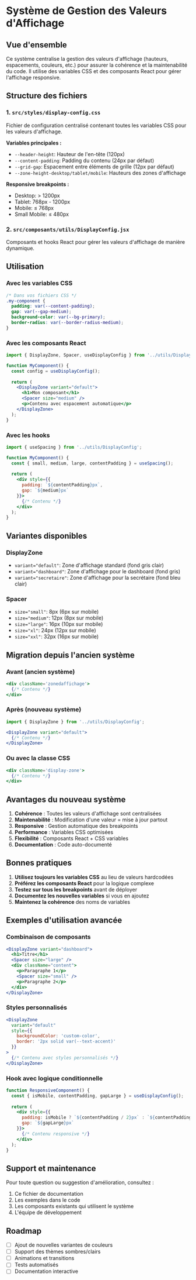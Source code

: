# Système de Gestion des Valeurs d'Affichage

## Vue d'ensemble

Ce système centralise la gestion des valeurs d'affichage (hauteurs, espacements, couleurs, etc.) pour assurer la cohérence et la maintenabilité du code. Il utilise des variables CSS et des composants React pour gérer l'affichage responsive.

## Structure des fichiers

### 1. `src/styles/display-config.css`
Fichier de configuration centralisé contenant toutes les variables CSS pour les valeurs d'affichage.

**Variables principales :**
- `--header-height`: Hauteur de l'en-tête (120px)
- `--content-padding`: Padding du contenu (24px par défaut)
- `--grid-gap`: Espacement entre éléments de grille (12px par défaut)
- `--zone-height-desktop/tablet/mobile`: Hauteurs des zones d'affichage

**Responsive breakpoints :**
- Desktop: > 1200px
- Tablet: 768px - 1200px  
- Mobile: ≤ 768px
- Small Mobile: ≤ 480px

### 2. `src/composants/utils/DisplayConfig.jsx`
Composants et hooks React pour gérer les valeurs d'affichage de manière dynamique.

## Utilisation

### Avec les variables CSS

```css
/* Dans vos fichiers CSS */
.my-component {
  padding: var(--content-padding);
  gap: var(--gap-medium);
  background-color: var(--bg-primary);
  border-radius: var(--border-radius-medium);
}
```

### Avec les composants React

```jsx
import { DisplayZone, Spacer, useDisplayConfig } from '../utils/DisplayConfig';

function MyComponent() {
  const config = useDisplayConfig();
  
  return (
    <DisplayZone variant="default">
      <h1>Mon composant</h1>
      <Spacer size="medium" />
      <p>Contenu avec espacement automatique</p>
    </DisplayZone>
  );
}
```

### Avec les hooks

```jsx
import { useSpacing } from '../utils/DisplayConfig';

function MyComponent() {
  const { small, medium, large, contentPadding } = useSpacing();
  
  return (
    <div style={{ 
      padding: `${contentPadding}px`,
      gap: `${medium}px`
    }}>
      {/* Contenu */}
    </div>
  );
}
```

## Variantes disponibles

### DisplayZone
- `variant="default"`: Zone d'affichage standard (fond gris clair)
- `variant="dashboard"`: Zone d'affichage pour le dashboard (fond gris)
- `variant="secretaire"`: Zone d'affichage pour la secrétaire (fond bleu clair)

### Spacer
- `size="small"`: 8px (6px sur mobile)
- `size="medium"`: 12px (8px sur mobile)
- `size="large"`: 16px (10px sur mobile)
- `size="xl"`: 24px (12px sur mobile)
- `size="xxl"`: 32px (16px sur mobile)

## Migration depuis l'ancien système

### Avant (ancien système)
```jsx
<div className='zonedaffichage'>
  {/* Contenu */}
</div>
```

### Après (nouveau système)
```jsx
import { DisplayZone } from '../utils/DisplayConfig';

<DisplayZone variant="default">
  {/* Contenu */}
</DisplayZone>
```

### Ou avec la classe CSS
```jsx
<div className='display-zone'>
  {/* Contenu */}
</div>
```

## Avantages du nouveau système

1. **Cohérence** : Toutes les valeurs d'affichage sont centralisées
2. **Maintenabilité** : Modification d'une valeur = mise à jour partout
3. **Responsive** : Gestion automatique des breakpoints
4. **Performance** : Variables CSS optimisées
5. **Flexibilité** : Composants React + CSS variables
6. **Documentation** : Code auto-documenté

## Bonnes pratiques

1. **Utilisez toujours les variables CSS** au lieu de valeurs hardcodées
2. **Préférez les composants React** pour la logique complexe
3. **Testez sur tous les breakpoints** avant de déployer
4. **Documentez les nouvelles variables** si vous en ajoutez
5. **Maintenez la cohérence** des noms de variables

## Exemples d'utilisation avancée

### Combinaison de composants
```jsx
<DisplayZone variant="dashboard">
  <h1>Titre</h1>
  <Spacer size="large" />
  <div className="content">
    <p>Paragraphe 1</p>
    <Spacer size="small" />
    <p>Paragraphe 2</p>
  </div>
</DisplayZone>
```

### Styles personnalisés
```jsx
<DisplayZone 
  variant="default" 
  style={{ 
    backgroundColor: 'custom-color',
    border: '2px solid var(--text-accent)'
  }}
>
  {/* Contenu avec styles personnalisés */}
</DisplayZone>
```

### Hook avec logique conditionnelle
```jsx
function ResponsiveComponent() {
  const { isMobile, contentPadding, gapLarge } = useDisplayConfig();
  
  return (
    <div style={{
      padding: isMobile ? `${contentPadding / 2}px` : `${contentPadding}px`,
      gap: `${gapLarge}px`
    }}>
      {/* Contenu responsive */}
    </div>
  );
}
```

## Support et maintenance

Pour toute question ou suggestion d'amélioration, consultez :
1. Ce fichier de documentation
2. Les exemples dans le code
3. Les composants existants qui utilisent le système
4. L'équipe de développement

## Roadmap

- [ ] Ajout de nouvelles variantes de couleurs
- [ ] Support des thèmes sombres/clairs
- [ ] Animations et transitions
- [ ] Tests automatisés
- [ ] Documentation interactive 